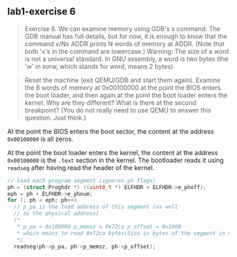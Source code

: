 ## lab1-exercise 6

> Exercise 6. We can examine memory using GDB's x command. The GDB manual has full details, but for now, it is enough to know that the command x/Nx ADDR prints N words of memory at ADDR. (Note that both 'x's in the command are lowercase.) Warning: The size of a word is not a universal standard. In GNU assembly, a word is two bytes (the 'w' in xorw, which stands for word, means 2 bytes).

<!-- more -->


> Reset the machine (exit QEMU/GDB and start them again). Examine the 8 words of memory at 0x00100000 at the point the BIOS enters the boot loader, and then again at the point the boot loader enters the kernel. Why are they different? What is there at the second breakpoint? (You do not really need to use QEMU to answer this question. Just think.)


At the point the BIOS enters the boot sector, the content at the address `0x00100000` is all zeros.

At the point the boot loader enters the kernel, the content at the address `0x00100000` is the `.text` section in the kernel. The bootloader reads it using `readseg` after having read the header of the kernel.

```C
// load each program segment (ignores ph flags)
ph = (struct Proghdr *) ((uint8_t *) ELFHDR + ELFHDR->e_phoff);
eph = ph + ELFHDR->e_phnum;
for (; ph < eph; ph++)
  // p_pa is the load address of this segment (as well
  // as the physical address)
  /*
   * p_pa = 0x100000 p_memsz = 0x72ca p_offset = 0x1000
   * which means to read 0x72ca bytes(Size in bytes of the segment in memory) to 0x100000 from No.((offset / SECTSIZE) + 1) sector.
   */
  readseg(ph->p_pa, ph->p_memsz, ph->p_offset);
```
